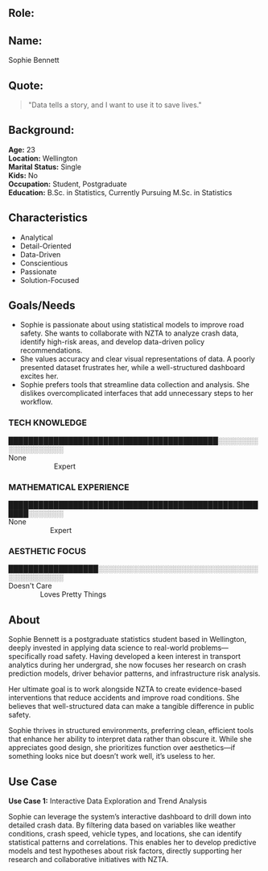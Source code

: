 ## Role:

## Name:
Sophie Bennett


## Quote:

> "Data tells a story, and I want to use it to save lives."

## Background:
**Age:** 23<br> 
**Location:** Wellington<br> 
**Marital Status:** Single<br> 
**Kids:** No<br> 
**Occupation:** Student, Postgraduate<br> 
**Education:** B.Sc. in Statistics, Currently Pursuing M.Sc. in Statistics

## Characteristics
* Analytical
* Detail-Oriented
* Data-Driven
* Conscientious
* Passionate
* Solution-Focused

## Goals/Needs

* Sophie is passionate about using statistical models to improve road safety. She wants to collaborate with NZTA to analyze crash data, identify high-risk areas, and develop data-driven policy recommendations.
* She values accuracy and clear visual representations of data. A poorly presented dataset frustrates her, while a well-structured dashboard excites her.
* Sophie prefers tools that streamline data collection and analysis. She dislikes overcomplicated interfaces that add unnecessary steps to her workflow.

### TECH KNOWLEDGE
██████████████████████████████████████████░░░░░░░░░░░░░░░░░░░<br> 
None                                                                                                                                               Expert

### MATHEMATICAL EXPERIENCE
                                      
██████████████████████████████████████████████████████░░░░░░░<br> 
None                                                                                                                                              Expert

### AESTHETIC FOCUS 
██████████████████░░░░░░░░░░░░░░░░░░░░░░░░░░░░░░░░░░░░░░░░░░░<br> 
Doesn't Care                                                                                                                                     Loves Pretty Things


## About

Sophie Bennett is a postgraduate statistics student based in Wellington, deeply invested in applying data science to real-world problems—specifically road safety. Having developed a keen interest in transport analytics during her undergrad, she now focuses her research on crash prediction models, driver behavior patterns, and infrastructure risk analysis.

Her ultimate goal is to work alongside NZTA to create evidence-based interventions that reduce accidents and improve road conditions. She believes that well-structured data can make a tangible difference in public safety.

Sophie thrives in structured environments, preferring clean, efficient tools that enhance her ability to interpret data rather than obscure it. While she appreciates good design, she prioritizes function over aesthetics—if something looks nice but doesn’t work well, it’s useless to her.

## Use Case
**Use Case 1:** Interactive Data Exploration and Trend Analysis

Sophie can leverage the system’s interactive dashboard to drill down into detailed crash data. By filtering data based on variables like weather conditions, crash speed, vehicle types, and locations, she can identify statistical patterns and correlations. This enables her to develop predictive models and test hypotheses about risk factors, directly supporting her research and collaborative initiatives with NZTA.

